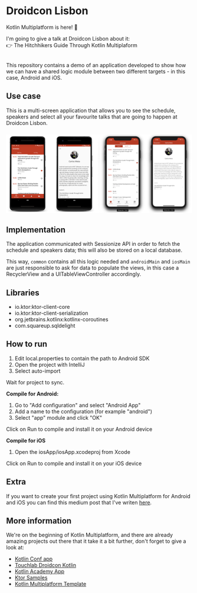 # Droidcon Lisbon
Kotlin Multiplatform is here! 🙌

I'm going to give a talk at Droidcon Lisbon about it:
<br>
👉 The Hitchhikers Guide Through Kotlin Multiplaform

<br>
This repository contains a demo of an application developed to show how we can have a shared logic module between two different targets - in this case, Android and iOS.


## Use case
This is a multi-screen application that allows you to see the schedule, speakers and select all your favourite talks that are going to happen at Droidcon Lisbon.

<h3 align="center">
  <img src="screens/app_screens.png" alt="App Screens" />
</h3>


## Implementation
The application communicated with Sessionize API in order to fetch the schedule and speakers data; this will also be stored on a local database.

This way, `common` contains all this logic needed and `androidMain` and `iosMain` are just responsible to ask for data to populate the views, in this case a RecyclerView and a UITableViewController accordingly.


## Libraries
- io.ktor:ktor-client-core
- io.ktor:ktor-client-serialization
- org.jetbrains.kotlinx:kotlinx-coroutines
- com.squareup.sqldelight


## How to run
1. Edit local.properties to contain the path to Android SDK
2. Open the project with IntelliJ
3. Select auto-import

Wait for project to sync.

**Compile for Android:**
1. Go to "Add configuration" and select "Android App"
2. Add a name to the configuration (for example "android")
3. Select "app" module and click "OK"

Click on Run to compile and install it on your Android device


**Compile for iOS**
1. Open the iosApp/iosApp.xcodeproj from Xcode

Click on Run to compile and install it on your iOS device

## Extra
If you want to create your first project using Kotlin Multiplatform for Android and iOS you can find this medium post that I've writen [here](https://medium.com/@cafonsomota/set-up-your-first-kotlin-multiplatform-project-for-android-and-ios-e54c2b6574e7).


## More information
We're on the beginning of Kotlin Multiplatform, and there are already amazing projects out there that it take it a bit further, don't forget to give a look at:
- [Kotlin Conf app](https://github.com/jetbrains/kotlinconf-app)
- [Touchlab Droidcon Kotlin](https://github.com/touchlab/DroidconKotlin)
- [Kotlin Academy App](https://github.com/MarcinMoskala/KotlinAcademyApp)
- [Ktor Samples](https://github.com/ktorio/ktor-samples)
- [Kotlin Multiplatform Template](https://github.com/pink-room/kotlin-multiplatform-template)
